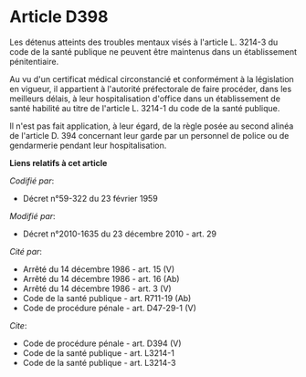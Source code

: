 # Article D398

Les détenus atteints des troubles mentaux visés à l'article L. 3214-3 du code de la santé publique ne peuvent être maintenus
dans un établissement pénitentiaire. 

Au vu d'un certificat médical circonstancié et conformément à la législation en vigueur, il appartient à l'autorité
préfectorale de faire procéder, dans les meilleurs délais, à leur hospitalisation d'office dans un établissement de santé
habilité au titre de l'article L. 3214-1 du code de la santé publique. 

Il n'est pas fait application, à leur égard, de la règle posée au second alinéa de l'article D. 394 concernant leur garde par
un personnel de police ou de gendarmerie pendant leur hospitalisation.

**Liens relatifs à cet article**

_Codifié par_:

  - Décret n°59-322 du 23 février 1959

_Modifié par_:

  - Décret n°2010-1635 du 23 décembre 2010 - art. 29

_Cité par_:

  - Arrêté du 14 décembre 1986 - art. 15 (V)
  - Arrêté du 14 décembre 1986 - art. 16 (Ab)
  - Arrêté du 14 décembre 1986 - art. 3 (V)
  - Code de la santé publique - art. R711-19 (Ab)
  - Code de procédure pénale - art. D47-29-1 (V)

_Cite_:

  - Code de procédure pénale - art. D394 (V)
  - Code de la santé publique - art. L3214-1
  - Code de la santé publique - art. L3214-3
